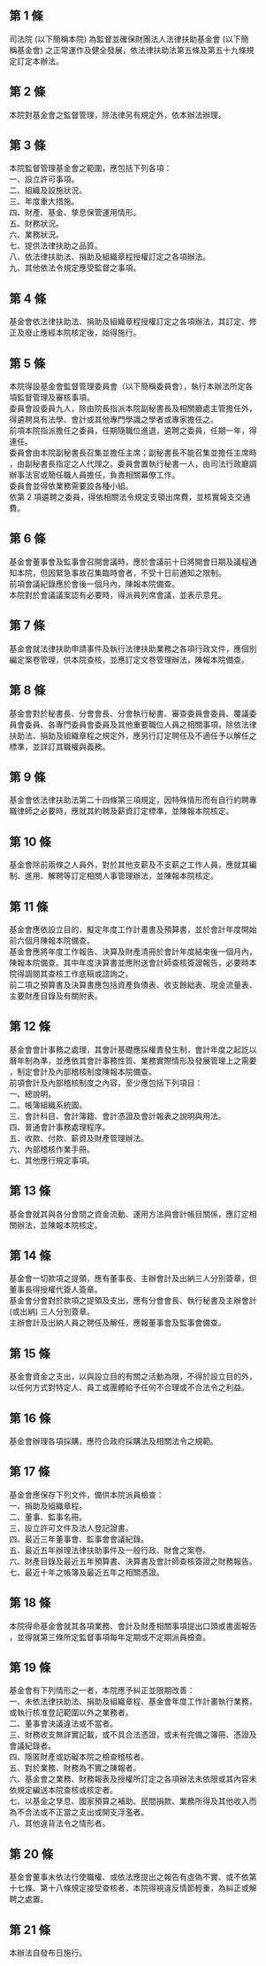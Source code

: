 第 1 條
-------
司法院 (以下簡稱本院) 為監督並確保財團法人法律扶助基金會 (以下簡  
稱基金會) 之正常運作及健全發展，依法律扶助法第五條及第五十九條規  
定訂定本辦法。

第 2 條
-------
本院對基金會之監督管理，除法律另有規定外，依本辦法辦理。

第 3 條
-------
本院監督管理基金會之範圍，應包括下列各項：  
一、設立許可事項。  
二、組織及設施狀況。  
三、年度重大措施。  
四、財產、基金、孳息保管運用情形。  
五、財務狀況。  
六、業務狀況。  
七、提供法律扶助之品質。  
八、依法律扶助法、捐助及組織章程授權訂定之各項辦法。  
九、其他依法令規定應受監督之事項。

第 4 條
-------
基金會依法律扶助法、捐助及組織章程授權訂定之各項辦法，其訂定、修  
正及廢止應經本院核定後，始得施行。

第 5 條
-------
本院得設基金會監督管理委員會（以下簡稱委員會），執行本辦法所定各  
項監督管理及審核事項。  
委員會設委員九人，除由院長指派本院副秘書長及相關廳處主管擔任外，  
得遴聘具有法學、會計或其他專門學識之學者或專家擔任之。  
前項本院指派擔任之委員，任期隨職位進退，遴聘之委員，任期一年，得  
連任。  
委員會由本院副秘書長召集並擔任主席；副秘書長不能召集並擔任主席時  
，由副秘書長指定之人代理之。委員會置執行秘書一人，由司法行政廳調  
辦事法官或簡任職人員擔任，負責相關幕僚工作。  
委員會並得依業務需要設各種小組。  
依第 2  項遴聘之委員，得依相關法令規定支領出席費，並核實報支交通  
費。

第 6 條
-------
基金會董事會及監事會召開會議時，應於會議前十日將開會日期及議程通  
知本院，但因緊急事故召集臨時會者，不受十日前通知之限制。  
前項會議紀錄應於會後一個月內，陳報本院備查。  
本院對於會議議案認有必要時，得派員列席會議，並表示意見。

第 7 條
-------
基金會就法律扶助申請事件及執行法律扶助業務之各項行政文件，應個別  
編定案卷管理，供本院查核，並應訂定文卷管理辦法，陳報本院備查。

第 8 條
-------
基金會對於秘書長、分會會長、分會執行秘書、審查委員會委員、覆議委  
員會委員、各專門委員會委員及其他重要職位人員之相關事項，除依法律  
扶助法、捐助及組織章程之規定外，應另行訂定聘任及不適任予以解任之  
標準，並詳訂其職權與義務。

第 9 條
-------
基金會依法律扶助法第二十四條第三項規定，因特殊情形而有自行約聘專  
職律師之必要時，應就其約聘及薪資訂定標準，並陳報本院核定。

第 10 條
--------
基金會除前兩條之人員外，對於其他支薪及不支薪之工作人員，應就其編  
制、進用、解聘等訂定相關人事管理辦法，並陳報本院核定。

第 11 條
--------
基金會應依設立目的，擬定年度工作計畫書及預算書，並於會計年度開始  
前六個月陳報本院備查。  
基金會應將年度工作報告、決算及財產清冊於會計年度結束後一個月內，  
陳報本院備查。其中年度決算書並應附送會計師查核簽證報告，必要時本  
院得調閱其查核工作底稿或諮詢之。  
前二項之預算書及決算書應包括資產負債表、收支餘絀表、現金流量表、  
主要財產目錄及有關附表。

第 12 條
--------
基金會會計事務之處理，其會計基礎應採權責發生制，會計年度之起訖以  
曆年制為準，並應依其會計事務性質、業務實際情形及發展管理上之需要  
，制定會計及內部稽核制度陳報本院備查。  
前項會計及內部稽核制度之內容，至少應包括下列項目：  
一、總說明。  
二、帳簿組織系統圖。  
三、會計科目、會計簿籍、會計憑證及會計報表之說明與用法。  
四、普通會計事務處理程序。  
五、收款、付款、薪資及財產管理辦法。  
六、內部稽核作業手冊。  
七、其他應行規定事項。

第 13 條
--------
基金會就其與各分會間之資金流動、運用方法與會計帳目關係，應訂定相  
關辦法，並陳報本院核定。

第 14 條
--------
基金會一切款項之提領，應有董事長、主辦會計及出納三人分別簽章，但  
董事長得授權代簽人簽章。  
基金會分會對於款項之提領及支出，應有分會會長、執行秘書及主辦會計  
 (或出納) 三人分別簽章。  
主辦會計及出納人員之聘任及解任，應報董事會及監事會備查。

第 15 條
--------
基金會資金之支出，以與設立目的有關之活動為限，不得於設立目的外，  
以任何方式對特定人、員工或團體給予任何不合理或不合法令之利益。

第 16 條
--------
基金會辦理各項採購，應符合政府採購法及相關法令之規範。

第 17 條
--------
基金會應保存下列文件，備供本院派員檢查：  
一、捐助及組織章程。  
二、董事、監事名冊。  
三、設立許可文件及法人登記證書。  
四、最近三年董事會、監事會會議紀錄。  
五、最近五年辦理法律扶助事件及一般行政、財會之案卷。  
六、財產目錄及最近五年預算書、決算書及會計師查核簽證之財務報告。  
七、最近十年之帳簿及最近五年之相關憑證。

第 18 條
--------
本院得命基金會就其各項業務、會計及財產相關事項提出口頭或書面報告  
，並得就第三條所定監督事項每年定期或不定期派員檢查。

第 19 條
--------
基金會有下列情形之一者，本院應予糾正並限期改善：  
一、未依法律扶助法、捐助及組織章程、基金會年度工作計畫執行業務，  
    或執行核准登記範圍以外之業務者。  
二、董事會決議違法或不當者。  
三、財務收支無詳實記載，或不具合法憑證，或未有完備之簿冊、憑證及  
    會議紀錄者。  
四、隱匿財產或妨礙本院之檢查稽核者。  
五、對於業務、財務為不實之陳報者。  
六、基金會之業務、財務報表及授權所訂定之各項辦法未依限或其內容未  
    依規定編送本院查核或核定者。  
七、以基金之孳息、國家預算之補助、民間捐款、業務所得及其他收入而  
    為不合法或不正當之支出或開支浮濫者。  
八、其他違背法令之情形者。

第 20 條
--------
基金會董事未依法行使職權、或依法應提出之報告有虛偽不實、或不依第  
十七條、第十八條規定接受查核者，本院得視違反情節輕重，為糾正或解  
聘之處置。

第 21 條
--------
本辦法自發布日施行。

